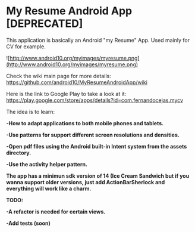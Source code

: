 My Resume Android App [DEPRECATED] 
==================

This application is basically an Android "my Resume" App. Used mainly for CV for example.

![http://www.android10.org/myimages/myresume.png](http://www.android10.org/myimages/myresume.png)

Check the wiki main page for more details:
https://github.com/android10/MyResumeAndroidApp/wiki


Here is the link to Google Play to take a look at it:
https://play.google.com/store/apps/details?id=com.fernandocejas.mycv


<p><p>The idea is to learn:
<p><b>-How to adapt applications to both mobile phones and tablets.</b>
<p><b>-Use patterns for support different screen resolutions and densities.</b>
<p><b>-Open pdf files using the Android built-in Intent system from the assets directory.</b>
<p><b>-Use the activity helper pattern.


<p><p>The app has a minimun sdk version of 14 (Ice Cream Sandwich but if you wanna support older versions, just add ActionBarSherlock and everything will work like a charm.


<p><p>TODO:
<p>-A refactor is needed for certain views.
<p>-Add tests (soon)



